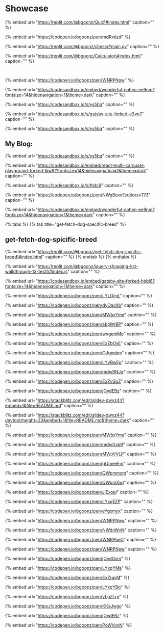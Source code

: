 # Showcase

{% embed url="https://replit.com/@bgoonz/Quiz\#index.html" caption="" %}

{% embed url="https://codepen.io/bgoonz/pen/mdRvdzd" %}



{% embed url="https://replit.com/@bgoonz/chess\#main.py" caption="" %}

{% embed url="https://replit.com/@bgoonz/Calculator\#index.html" caption="" %}

​

{% embed url="https://codepen.io/bgoonz/pen/WNRPNpw" %}

{% embed url="https://codesandbox.io/embed/wonderful-cohen-ee9nm?fontsize=14&hidenavigation=1&theme=dark" caption="" %}

{% embed url="https://codesandbox.io/s/ys5bq" caption="" %}

{% embed url="https://codesandbox.io/s/gatsby-site-forked-e3vn7" caption="" %}

{% embed url="https://codesandbox.io/s/ys5bq" caption="" %}

## My Blog:

{% embed url="https://codesandbox.io/s/ys5bq" caption="" %}

{% embed url="https://codesandbox.io/embed/react-multi-carousel-playground-forked-lkw9f?fontsize=14&hidenavigation=1&theme=dark" caption="" %}

{% embed url="https://codesandbox.io/s/hbbi6" caption="" %}

{% embed url="https://codepen.io/bgoonz/pen/NWgBovv?editors=1111" caption="" %}

{% embed url="https://codesandbox.io/embed/wonderful-cohen-ee9nm?fontsize=14&hidenavigation=1&theme=dark" caption="" %}

{% tabs %}
{% tab title="get-fetch-dog-specific-breed" %}
## get-fetch-dog-spicific-breed

{% embed url="https://replit.com/@bgoonz/get-fetch-dog-spicific-breed\#index.html" caption="" %}
{% endtab %}
{% endtabs %}

{% embed url="https://replit.com/@bgoonz/jquery-shopping-list-walkthrough-13-test1\#index.js" caption="" %}

{% embed url="https://codesandbox.io/embed/gatsby-site-forked-hbbi6?fontsize=14&hidenavigation=1&theme=dark" caption="" %}

{% embed url="https://codepen.io/bgoonz/pen/LYLOjmL" caption="" %}

{% embed url="https://codepen.io/bgoonz/pen/dyOaoXb" caption="" %}

{% embed url="https://codepen.io/bgoonz/pen/MWbxYme" caption="" %}

{% embed url="https://codepen.io/bgoonz/pen/abpWrBP" caption="" %}

{% embed url="https://codepen.io/bgoonz/pen/wvgqmMe" caption="" %}

{% embed url="https://codepen.io/bgoonz/pen/ExZbOxE" caption="" %}

{% embed url="https://codepen.io/bgoonz/pen/OJgxqbm" caption="" %}

{% embed url="https://codepen.io/bgoonz/pen/LYyBwEp" caption="" %}

{% embed url="https://codepen.io/bgoonz/pen/mdwBNJq" caption="" %}

{% embed url="https://codepen.io/bgoonz/pen/ExZvGoZ" caption="" %}

{% embed url="https://codepen.io/bgoonz/pen/jOydEBz" caption="" %}

{% embed url="https://stackblitz.com/edit/slidev-dwyz44?embed=1&file=README.md" caption="" %}

{% embed url="https://stackblitz.com/edit/slidev-dwyz44?devtoolsheight=33&embed=1&file=README.md&theme=dark" caption="" %}

{% embed url="https://codepen.io/bgoonz/pen/MWbxYme" caption="" %}

{% embed url="https://codepen.io/bgoonz/pen/mdwGxbR" caption="" %}

{% embed url="https://codepen.io/bgoonz/pen/MWpVVLP" caption="" %}

{% embed url="https://codepen.io/bgoonz/pen/gOmeeEm" caption="" %}

{% embed url="https://codepen.io/bgoonz/pen/QWpmmom" caption="" %}

{% embed url="https://codepen.io/bgoonz/pen/QWpmXxq" caption="" %}

{% embed url="https://codepen.io/bgoonz/pen/JjExopj" caption="" %}

{% embed url="https://codepen.io/bgoonz/pen/LYxqEZP" caption="" %}

{% embed url="https://codepen.io/bgoonz/pen/eYgxmyx" caption="" %}

{% embed url="https://codepen.io/bgoonz/pen/WNRPNpw" caption="" %}

{% embed url="https://codepen.io/bgoonz/pen/NWdoWvN" caption="" %}

{% embed url="https://codepen.io/bgoonz/pen/WNRPbeO" caption="" %}

{% embed url="https://codepen.io/bgoonz/pen/WNRPNpw" caption="" %}

{% embed url="https://codepen.io/bgoonz/pen/jOydOvm" %}

{% embed url="https://codepen.io/bgoonz/pen/LYxqYMa" %}

{% embed url="https://codepen.io/bgoonz/pen/ExZrayM" %}



{% embed url="https://codepen.io/bgoonz/pen/LYxqYBq" %}

{% embed url="https://codepen.io/bgoonz/pen/yLgZLrp" %}

{% embed url="https://codepen.io/bgoonz/pen/KKaJwgo" %}

{% embed url="https://codepen.io/bgoonz/pen/jOydEBz" %}

{% embed url="https://codepen.io/bgoonz/pen/PoWVovN" %}



